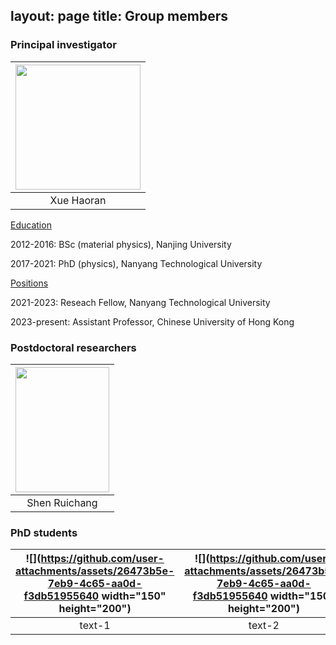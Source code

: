 layout: page
title: Group members
---

### Principal investigator

|<img src="https://github.com/haoran-group/haoran-group.github.io/assets/154585121/153774ba-4a14-480b-bafd-51fc3f7a33a3"  width="200" height="200">|
|:--:| 
|Xue Haoran|


<ins>Education</ins>

2012-2016: BSc (material physics), Nanjing University

2017-2021: PhD (physics), Nanyang Technological University

<ins>Positions</ins>

2021-2023: Reseach Fellow, Nanyang Technological University

2023-present: Assistant Professor, Chinese University of Hong Kong

### Postdoctoral researchers

|<img src="https://github.com/user-attachments/assets/50ac0715-d213-4428-8651-59aa2bce4362"  width="150" height="200">|
|:--:| 
|Shen Ruichang|

### PhD students

|![](https://github.com/user-attachments/assets/26473b5e-7eb9-4c65-aa0d-f3db51955640 width="150" height="200")|![](https://github.com/user-attachments/assets/26473b5e-7eb9-4c65-aa0d-f3db51955640 width="150" height="200")|
|:-:|:-:|
|text-1|text-2|






